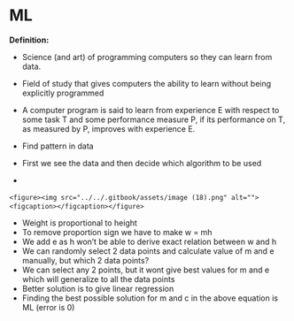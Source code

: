 # ML

**Definition:**

* Science (and art) of programming computers so they can learn from data.
* Field of study that gives computers the ability to learn without being explicitly programmed
* A computer program is said to learn from experience E with respect to some task T and some performance measure P, if its performance on T, as measured by P, improves with experience E.



* Find pattern in data
* First we see the data and then decide which algorithm to be used
*

    <figure><img src="../../.gitbook/assets/image (18).png" alt=""><figcaption></figcaption></figure>
* Weight is proportional to height
* To remove proportion sign we have to make w = mh
* We add e as h won’t be able to derive exact relation between w and h
* We can randomly select 2 data points and calculate value of m and e manually, but which 2 data points?&#x20;
* We can select any 2 points, but it wont give best values for m and e which will generalize to all the data points
* Better solution is to give linear regression
* Finding the best possible solution for m and c in the above equation is ML (error is 0)
